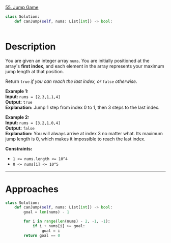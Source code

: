 [55. Jump Game](https://leetcode.com/problems/jump-game/)

```python
class Solution:
    def canJump(self, nums: List[int]) -> bool:
        
```

# Description

You are given an integer array `nums`. You are initially positioned at the array's **first index**, and each element in the array represents your maximum jump length at that position.

Return `true` _if you can reach the last index, or_ `false` _otherwise_.

**Example 1:**  
**Input:** `nums = [2,3,1,1,4]`  
**Output:** `true`  
**Explanation:** Jump 1 step from index 0 to 1, then 3 steps to the last index.

**Example 2:**  
**Input:** `nums = [3,2,1,0,4]`  
**Output:** `false`  
**Explanation:** You will always arrive at index 3 no matter what. Its maximum jump length is 0, which makes it impossible to reach the last index.

**Constraints:**
- `1 <= nums.length <= 10^4`
- `0 <= nums[i] <= 10^5`

---

# Approaches

```python
class Solution:
    def canJump(self, nums: List[int]) -> bool:
        goal = len(nums) - 1

        for i in range(len(nums) - 2, -1, -1):
            if i + nums[i] >= goal:
                goal = i
        return goal == 0

```